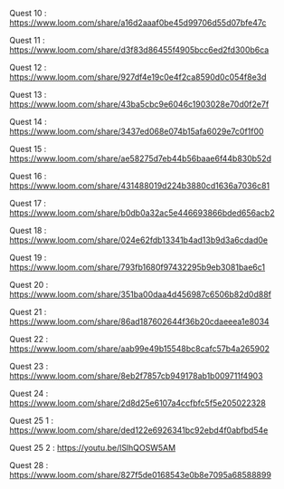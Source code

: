 Quest 10 : https://www.loom.com/share/a16d2aaaf0be45d99706d55d07bfe47c

Quest 11 : https://www.loom.com/share/d3f83d86455f4905bcc6ed2fd300b6ca

Quest 12 : https://www.loom.com/share/927df4e19c0e4f2ca8590d0c054f8e3d

Quest 13 : https://www.loom.com/share/43ba5cbc9e6046c1903028e70d0f2e7f

Quest 14 : https://www.loom.com/share/3437ed068e074b15afa6029e7c0f1f00

Quest 15 : https://www.loom.com/share/ae58275d7eb44b56baae6f44b830b52d

Quest 16 : https://www.loom.com/share/431488019d224b3880cd1636a7036c81

Quest 17 : https://www.loom.com/share/b0db0a32ac5e446693866bded656acb2

Quest 18 : https://www.loom.com/share/024e62fdb13341b4ad13b9d3a6cdad0e

Quest 19 : https://www.loom.com/share/793fb1680f97432295b9eb3081bae6c1

Quest 20 : https://www.loom.com/share/351ba00daa4d456987c6506b82d0d88f

Quest 21 : https://www.loom.com/share/86ad187602644f36b20cdaeeea1e8034

Quest 22 : https://www.loom.com/share/aab99e49b15548bc8cafc57b4a265902

Quest 23 : https://www.loom.com/share/8eb2f7857cb949178ab1b009711f4903

Quest 24 : https://www.loom.com/share/2d8d25e6107a4ccfbfc5f5e205022328

Quest 25 1 : https://www.loom.com/share/ded122e6926341bc92ebd4f0abfbd54e

Quest 25 2 : https://youtu.be/lSlhQOSW5AM 

Quest 28 : https://www.loom.com/share/827f5de0168543e0b8e7095a68588899